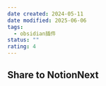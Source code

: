 ```yaml
---
date created: 2024-05-11
date modified: 2025-06-06
tags:
  - obsidian插件
status: ""
rating: 4
---
```


## Share to NotionNext
